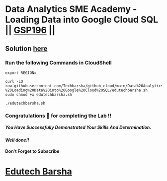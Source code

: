 # Data Analytics SME Academy - Loading Data into Google Cloud SQL || [GSP196](https://www.cloudskillsboost.google/focuses/1157?parent=catalog) ||

## Solution [here](https://youtu.be/Hlm75WgMpko)

### Run the following Commands in CloudShell

```
export REGION=
```
```
curl -LO raw.githubusercontent.com/Techbarsha/github_cloud/main/Data%20Analytics%20SME%20Academy%20-%20Loading%20Data%20into%20Google%20Cloud%20SQL/edutechbarsha.sh
sudo chmod +x edutechbarsha.sh

./edutechbarsha.sh
```

### Congratulations 🎉 for completing the Lab !!

##### *You Have Successfully Demonstrated Your Skills And Determination.*

#### *Well done!!*

#### Don't Forget to Subscribe

# [Edutech Barsha](https://www.youtube.com/@edutechbarsha)
